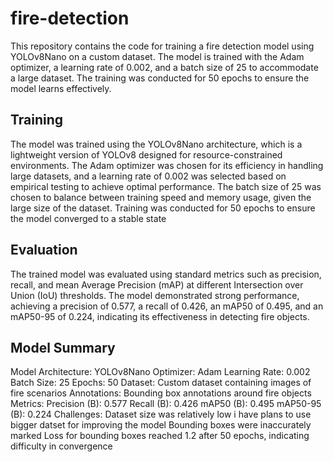 # fire-detection

This repository contains the code for training a fire detection model using YOLOv8Nano on a custom dataset. The model is trained with the Adam optimizer, a learning rate of 0.002, and a batch size of 25 to accommodate a large dataset. The training was conducted for 50 epochs to ensure the model learns effectively.

## Training
The model was trained using the YOLOv8Nano architecture, which is a lightweight version of YOLOv8 designed for resource-constrained environments. The Adam optimizer was chosen for its efficiency in handling large datasets, and a learning rate of 0.002 was selected based on empirical testing to achieve optimal performance. The batch size of 25 was chosen to balance between training speed and memory usage, given the large size of the dataset. Training was conducted for 50 epochs to ensure the model converged to a stable state

## Evaluation
The trained model was evaluated using standard metrics such as precision, recall, and mean Average Precision (mAP) at different Intersection over Union (IoU) thresholds. The model demonstrated strong performance, achieving a precision of 0.577, a recall of 0.426, an mAP50 of 0.495, and an mAP50-95 of 0.224, indicating its effectiveness in detecting fire objects.

## Model Summary
Model Architecture: YOLOv8Nano
Optimizer: Adam
Learning Rate: 0.002
Batch Size: 25
Epochs: 50
Dataset: Custom dataset containing images of fire scenarios
Annotations: Bounding box annotations around fire objects
Metrics:
Precision (B): 0.577
Recall (B): 0.426
mAP50 (B): 0.495
mAP50-95 (B): 0.224
Challenges:
Dataset size was relatively low i have plans to use bigger datset for improving the model
Bounding boxes were inaccurately marked
Loss for bounding boxes reached 1.2 after 50 epochs, indicating difficulty in convergence 
